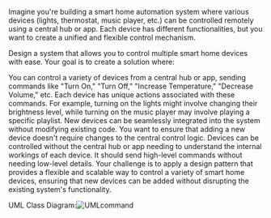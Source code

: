 Imagine you're building a smart home automation system where various devices (lights, thermostat, music player, etc.) can be controlled remotely using a central hub or app. Each device has different functionalities, but you want to create a unified and flexible control mechanism.

Design a system that allows you to control multiple smart home devices with ease. Your goal is to create a solution where:

You can control a variety of devices from a central hub or app, sending commands like "Turn On," "Turn Off," "Increase Temperature," "Decrease Volume," etc. Each device has unique actions associated with these commands. For example, turning on the lights might involve changing their brightness level, while turning on the music player may involve playing a specific playlist. New devices can be seamlessly integrated into the system without modifying existing code. You want to ensure that adding a new device doesn't require changes to the central control logic. Devices can be controlled without the central hub or app needing to understand the internal workings of each device. It should send high-level commands without needing low-level details. Your challenge is to apply a design pattern that provides a flexible and scalable way to control a variety of smart home devices, ensuring that new devices can be added without disrupting the existing system's functionality.

UML Class Diagram:![UMLcommand](https://github.com/user-attachments/assets/a1f9dc24-2af2-47d4-9fc0-5396b812709d)
